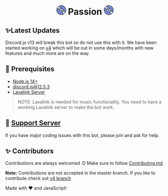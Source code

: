 <h1 align="center"><img src="./assets/logo.gif" width="30px"> Passion <img src="./assets/logo.gif" width="30px"></h1>

## ✨Latest Updates
Discord.js v13 will break this bot so do not use this with it. We have been started working on [v4](https://github.com/Capta1nM/Passion) which will be out in some days/months with new features and much more are on the way.

## 🚧 Prerequisites 

- [Node.js 14+](https://nodejs.org/en/download/)
- [discord.js@12.5.3](https://www.npmjs.com/package/discord.js/v/12.5.3)
- [Lavalink Server](https://github.com/freyacodes/Lavalink#server-configuration)

> NOTE: Lavalink is needed for music functionality. You need to have a working Lavalink server to make the bot work.

## 📝 [Support Server](https://discord.gg/uVh79WDzxS)

If you have major coding issues with this bot, please join and ask for help.

## ✨ Contributors

Contributions are always welcomed :D Make sure to follow [Contributing.md](/CONTRIBUTING.md)

**Note:** Contributions are not accepted in the master branch. If you like to contribute check out [v4 branch](https://github.com/Capta1nM/Passion)

Made with :heart: and JavaScript!
